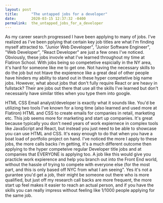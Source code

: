 ```yaml
---
layout: post
title:      "The untapped jobs for a developer"
date:       2020-03-15 12:37:32 -0400
permalink:  the_untapped_jobs_for_a_developer
---
```



As my career search progressed I have been applying to many of jobs. I've realized as I've been pplying that certain key job titles are what I'm finding myself attracted to. "Junior Web Developer", "Junior Software Engineer", "Web Developer", "React Developer" are just a few ones I've noticed. Obviously, these jobs invovle what I've learned throughout my time at Flatiron School. With jobs being so competetive espicially in the NY area, it's hard for someone like me to get one. Not having the necessary skills to do the job but not htave the expierence like a great deal of other people have hinders my ability to stand out in these hyper competetive big name jobs. However, what about jobs that don't fully require React or are heavy in fullstack? Their are jobs out there that use all the skills I've learned but don't necessairly have similar titles when you type them into google. 

HTML CSS Email analyst/developer is exactly what it sounds like. You'd be utilizing two tools I've known for a long time (also learned and used more at Flatiron) HTML and CSS to create emails for companies in retail, marketing etc. This job seems more for marketing and start up companies. It's great because typically you don't need years of work expiernece in complex tools like JavaScript and React, but instead you just need to be able to showcase you can use HTML and CSS. It's easy enough to do that when you have a boat load of portfolio project on hand. I've noticed the more I apply to these jobs, the more calls backs i'm getting, it's a much different outcome then applying to the hyper competeive regular Developer title jobs and at companies that EVERYONE is applying too. A job like this would give you practicle work expierence and help you branch out into the Front End world, without the hassle of trying to compete with everyone else (for the most part, and this is only based off NYC from what I am seeing". Yes it's not a gurantee you'd get a job, their might be someone out there who is more qualified, but just off my research call backs are more frequent, the more start up feel makes it easier to reach an actual person, and if you have the skills you can really impress without feeling like 1/1000 people applying for the same job. 
